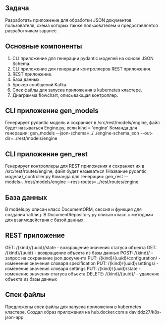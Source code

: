 ## Задача
Разработать приложение для обработки JSON документов пользователя, схема которых также пользователем и предоставляется разработчикам заранее.

## Основные компоненты
1. CLI приложение для генерации pydantic моделей на основе JSON Schema.
2. CLI приложение для генерации контроллеров REST приложения.
3. REST приложение.
4. База данных.
5. Брокер сообщений Kafka.
6. Спек файлы для запуска приложения в kubernetes кластере.
7. Диаграмма flowchart, описывающая контроллер.

## CLI приложение gen_models
Генерирует pydantic модель и сохраняет в /src/rest/models/engine, файл будет называться Engine.py, если kind = 'engine'
Команда для генерации: gen_models --json-schema=../../engine-schema.json --out-dir=../rest/models/engine

## CLI приложение gen_rest
Генерирует контроллеры для REST приложения и сохраняет их в /src/rest/routes/engine, файл будет называться {Название pydantic модели}_controller.py
Команда для генерации: gen_rest --models-../rest/models/engine --rest-routes=../rest/routes/engine

## База данных
В models.py описан класс DocumentORM, сессия и функция для создания таблиц.
В DocumentRepository.py описан класс с методами для взаимодействия с базой данных.

## REST приложение
GET: /{kind}/{uuid}/state - возвращение значения статуса объекта
GET: /{kind}/{uuid} - возвращение объекта из базы данных
POST: /{kind}/ - запрос на сохранение json документа
PUT: /{kind}/{uuid}/configuration/ - изменение значения словаря specification
PUT: /{kind}/{uuid}/settings/ - изменение значения словаря settings
PUT: /{kind}/{uuid}/state - изменение значения статуса объекта
DELETE: /{kind}/{uuid}/ - удаление объекта из базы данных

## Спек файлы
Предложены спек файлы для запуска приложения в kubernetes кластере. Создал образ приложения на hub.docker.com в daviddz27/k8s-json-app
